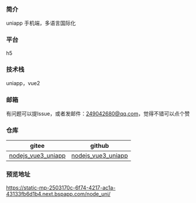 ### 简介
uniapp 手机端，多语言国际化

### 平台
h5

### 技术栈
uniapp，vue2

### 邮箱
有问题可以提Issue，或者发邮件：249042680@qq.com，觉得不错可以点个赞

### 仓库
| gitee | github |
| --- | --- |
| [nodejs_vue3_uniapp](https://gitee.com/kangleyunju/nodejs_vue3_uniapp) | [nodejs_vue3_uniapp](https://github.com/kangleyunju/nodejs_vue3_uniapp) |

### 预览地址
https://static-mp-2503170c-6f74-4217-ac1a-43133fb6d1b4.next.bspapp.com/node_uni/